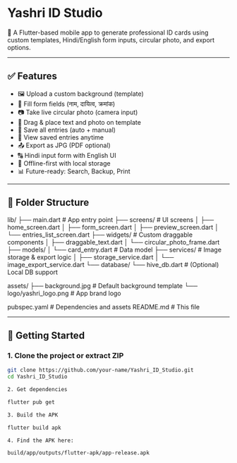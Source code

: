 # Yashri ID Studio

🪪 A Flutter-based mobile app to generate professional ID cards using custom templates, Hindi/English form inputs, circular photo, and export options.

---

## ✅ Features

- 🖼 Upload a custom background (template)
- 📝 Fill form fields (नाम, दायित्व, क्रमांक)
- 📷 Take live circular photo (camera input)
- 🧲 Drag & place text and photo on template
- 💾 Save all entries (auto + manual)
- 📂 View saved entries anytime
- 📤 Export as JPG (PDF optional)
- 🔠 Hindi input form with English UI
- 🔌 Offline-first with local storage
- 📊 Future-ready: Search, Backup, Print

---

## 📁 Folder Structure

lib/ ├── main.dart                  # App entry point ├── screens/                  # UI screens │   ├── home_screen.dart │   ├── form_screen.dart │   ├── preview_screen.dart │   └── entries_list_screen.dart ├── widgets/                  # Custom draggable components │   ├── draggable_text.dart │   └── circular_photo_frame.dart ├── models/ │   └── card_entry.dart       # Data model ├── services/                 # Image storage & export logic │   ├── storage_service.dart │   └── image_export_service.dart └── database/ └── hive_db.dart          # (Optional) Local DB support

assets/ ├── background.jpg            # Default background template └── logo/yashri_logo.png      # App brand logo

pubspec.yaml                  # Dependencies and assets README.md                     # This file

---

## 🔧 Getting Started

### 1. Clone the project or extract ZIP

```bash
git clone https://github.com/your-name/Yashri_ID_Studio.git
cd Yashri_ID_Studio

2. Get dependencies

flutter pub get

3. Build the APK

flutter build apk

4. Find the APK here:

build/app/outputs/flutter-apk/app-release.apk
